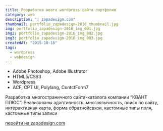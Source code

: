 ```yaml
---
title: Розработка моего wordpress-сайта портфолио
category: web
description: "| zapadesign.com"
thumbnail: portfolio_zapadesign-2016_thumbnail.jpg
img: portfolio_zapadesign-2016_img_001.jpg
img2: portfolio_zapadesign-2016_img_002.jpg
img3: portfolio_zapadesign-2016_img_003.jpg
createdAt: "2015-10-16"
tags: 
  - wordpress
  - webdesign
---
```


- Adobe Photoshop, Adobe Illustrator
- HTML5/CSS3
- Wordpress
- ACF, CPT UI, Polylang, ContctForm7

Разработка многостраничного сайта-каталога компании “КВАНТ ПЛЮС”. Реализованы адаптивность, многоязычность, поиск по сайту, интерактивная карта, форма обратнойсвязи, кастомные типы поля, кастомные типы записи

<a href="http://zapadesign.com">перейти на zapadesign.com</a>
